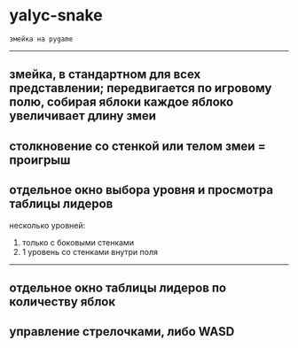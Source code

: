 # yalyc-snake
	змейка на pygame
--------------------------------------------------------
змейка, в стандартном для всех представлении;
передвигается по игровому полю, собирая яблоки
каждое яблоко увеличивает длину змеи
--------------------------------------------------------
столкновение со стенкой или телом змеи = проигрыш
--------------------------------------------------------
отдельное окно выбора уровня и просмотра таблицы лидеров
--------------------------------------------------------
несколько уровней:
1. только с боковыми стенками
2. 1 уровень со стенками внутри поля
--------------------------------------------------------
отдельное окно таблицы лидеров по количеству яблок
--------------------------------------------------------
управление стрелочками, либо WASD
--------------------------------------------------------


